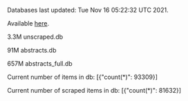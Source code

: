 Databases last updated: Tue Nov 16 05:22:32 UTC 2021. 

Available [here](https://github.com/cbeauhilton/ash-db/releases).

3.3M	unscraped.db

91M	abstracts.db

657M	abstracts_full.db

Current number of items in db:
[{"count(*)": 93309}]

Current number of scraped items in db:
[{"count(*)": 81632}]
